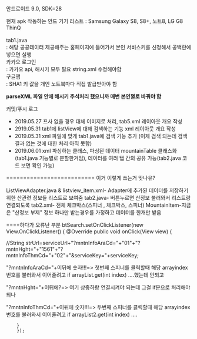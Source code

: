 안드로이드 9.0, SDK=28

현재 apk 작동하는 안드 기기 리스트
: Samsung Galaxy S8, S8+, 노트8, LG G8 ThinQ
<br><br>
tab1.java <br>
: 해당 공공데이터 제공해주는 홈페이지에 들어가서 본인 서비스키를 신청해서 공백란에 넣으면 실행<br>
카카오 로그인<br>
: 카카오 api, 해시키 모두 필요 string.xml 수정해야함<br>
구글맵<br>
: SHA1 키 값을 개인 노트북마다 직접 발급받아야 함

**parseXML 파일 안에 해시키 주석처리 했으니까 매번 본인껄로 바꿔야 함**

커밋/푸시 로그
- 2019.05.27 프사 없을 경우 대체 이미지로 처리, tab5.xml 레이아웃 개요 작성
- 2919.05.31 tab1에 listView에 대해 검색하는 기능 xml 레이아웃 개요 작성 
- 2019.05.31 xml 파일에 맞게 tab1.java에 검색 기능 추가 (이제 검색 되는데 검색 결과 없는 것에 대한 처리 아직 못함)
- 2019.06.01 xml 파싱하는 클래스, 파싱된 데이터 mountainTable 클래스화 (tab1.java 기능별로 분할한거임), 데이터를 여러 탭 간의 공유 가능(tab2.java 코드 보면 확인 가능)





==========================
이거 이렇게 쓰는거 맞나유?

ListViewAdapter.java & listview_item.xml-  Adapter에 추가된 데이터를 저장하기 위한 
산관련 정보들 리스트로 보여줌
tab2.java- 버튼누르면 산정보 불러와서 리스트랑 연결되도록 
tab2.xml- 전체 체크박스(스피너 , 체크박스, 스피너)
MountainItem-지금은 "산정보 부제" 정보 하나만 받는경우를 가정하고 데이터를 한개만 받음


====하다가 오류난 부분
 btSearch.setOnClickListener(new View.OnClickListener() {
            @Override
            public void onClick(View view) {

 //String strUrl=serviceUrl+"?mntnInfoAraCd="+"01"+"?mntnHght="+"1561"+"?mntnInfoThmCd="+"02"+"&serviceKey="+serviceKey;

"?mntnInfoAraCd="+이뒤에 숫자!!!=>
첫번째 스피너를 클릭할때 해당 arrayindex번호를 불러와서 이어줄려고
 if arrayList.get(int index) ....했는데 안되고

"?mntnHght="+이뒤에?=> 여기 상중하랑 연결시켜야 되는데 그걸 if문으로 처리해야되나

"?mntnInfoThmCd="+이뒤에 숫자!!!=>
두번째 스피너를 클릭할때 해당 arrayindex번호를 불러와서 이어줄려고
 if arrayList2.get(int index) ....


        }
        });


